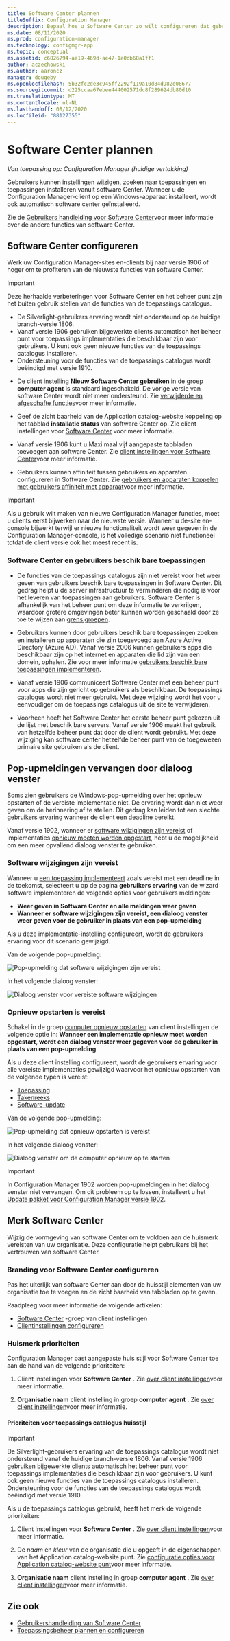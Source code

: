 ```yaml
---
title: Software Center plannen
titleSuffix: Configuration Manager
description: Bepaal hoe u Software Center zo wilt configureren dat gebruikers met Configuration Manager kunnen communiceren.
ms.date: 08/11/2020
ms.prod: configuration-manager
ms.technology: configmgr-app
ms.topic: conceptual
ms.assetid: c6826794-aa19-469d-ae47-1a0db68a1ff1
author: aczechowski
ms.author: aaroncz
manager: dougeby
ms.openlocfilehash: 5b32fc2de3c945ff2292f119a10d84d982d08677
ms.sourcegitcommit: d225ccaa67ebee444002571dc8f289624db80d10
ms.translationtype: MT
ms.contentlocale: nl-NL
ms.lasthandoff: 08/12/2020
ms.locfileid: "88127355"
---
```

# <a name="plan-for-software-center"></a>Software Center plannen

*Van toepassing op: Configuration Manager (huidige vertakking)*

Gebruikers kunnen instellingen wijzigen, zoeken naar toepassingen en toepassingen installeren vanuit software Center. Wanneer u de Configuration Manager-client op een Windows-apparaat installeert, wordt ook automatisch software center geïnstalleerd.

Zie de [Gebruikers handleiding voor Software Center](../../core/understand/software-center.md)voor meer informatie over de andere functies van software Center.  

## <a name="configure-software-center"></a><a name="bkmk_userex"></a>Software Center configureren  

Werk uw Configuration Manager-sites en-clients bij naar versie 1906 of hoger om te profiteren van de nieuwste functies van software Center.

> [!IMPORTANT]
> Deze herhaalde verbeteringen voor Software Center en het beheer punt zijn het buiten gebruik stellen van de functies van de toepassings catalogus.
>
> - De Silverlight-gebruikers ervaring wordt niet ondersteund op de huidige branch-versie 1806.
> - Vanaf versie 1906 gebruiken bijgewerkte clients automatisch het beheer punt voor toepassings implementaties die beschikbaar zijn voor gebruikers. U kunt ook geen nieuwe functies van de toepassings catalogus installeren.
> - Ondersteuning voor de functies van de toepassings catalogus wordt beëindigd met versie 1910.

- De client instelling **Nieuw Software Center gebruiken** in de groep **computer agent** is standaard ingeschakeld. De vorige versie van software Center wordt niet meer ondersteund. Zie [verwijderde en afgeschafte functies](../../core/plan-design/changes/deprecated/removed-and-deprecated-cmfeatures.md)voor meer informatie.

- Geef de zicht baarheid van de Application catalog-website koppeling op het tabblad **installatie status** van software Center op. Zie client instellingen voor [Software Center](../../core/clients/deploy/about-client-settings.md#software-center) voor meer informatie.

- Vanaf versie 1906 kunt u Maxi maal vijf aangepaste tabbladen toevoegen aan software Center. Zie [client instellingen voor Software Center](../../core/clients/deploy/about-client-settings.md#software-center)voor meer informatie. <!--4063773-->

- Gebruikers kunnen affiniteit tussen gebruikers en apparaten configureren in Software Center. Zie [gebruikers en apparaten koppelen met gebruikers affiniteit met apparaat](../deploy-use/link-users-and-devices-with-user-device-affinity.md)voor meer informatie.

> [!IMPORTANT]
> Als u gebruik wilt maken van nieuwe Configuration Manager functies, moet u clients eerst bijwerken naar de nieuwste versie. Wanneer u de-site en-console bijwerkt terwijl er nieuwe functionaliteit wordt weer gegeven in de Configuration Manager-console, is het volledige scenario niet functioneel totdat de client versie ook het meest recent is.

### <a name="software-center-and-user-available-applications"></a>Software Center en gebruikers beschik bare toepassingen

- De functies van de toepassings catalogus zijn niet vereist voor het weer geven van gebruikers beschik bare toepassingen in Software Center. Dit gedrag helpt u de server infrastructuur te verminderen die nodig is voor het leveren van toepassingen aan gebruikers. Software Center is afhankelijk van het beheer punt om deze informatie te verkrijgen, waardoor grotere omgevingen beter kunnen worden geschaald door ze toe te wijzen aan [grens groepen](../../core/servers/deploy/configure/boundary-groups.md#management-points).<!--1358309-->

- Gebruikers kunnen door gebruikers beschik bare toepassingen zoeken en installeren op apparaten die zijn toegevoegd aan Azure Active Directory (Azure AD). Vanaf versie 2006 kunnen gebruikers apps die beschikbaar zijn op het internet en apparaten die lid zijn van een domein, ophalen. Zie voor meer informatie [gebruikers beschik bare toepassingen implementeren](../deploy-use/deploy-applications.md#deploy-user-available-applications).

- Vanaf versie 1906 communiceert Software Center met een beheer punt voor apps die zijn gericht op gebruikers als beschikbaar. De toepassings catalogus wordt niet meer gebruikt. Met deze wijziging wordt het voor u eenvoudiger om de toepassings catalogus uit de site te verwijderen.

- Voorheen heeft het Software Center het eerste beheer punt gekozen uit de lijst met beschik bare servers. Vanaf versie 1906 maakt het gebruik van hetzelfde beheer punt dat door de client wordt gebruikt. Met deze wijziging kan software center hetzelfde beheer punt van de toegewezen primaire site gebruiken als de client.

## <a name="replace-toast-notifications-with-dialog-window"></a><a name="bkmk_impact"></a>Pop-upmeldingen vervangen door dialoog venster

<!--3555947-->
Soms zien gebruikers de Windows-pop-upmelding over het opnieuw opstarten of de vereiste implementatie niet. De ervaring wordt dan niet weer geven om de herinnering af te stellen. Dit gedrag kan leiden tot een slechte gebruikers ervaring wanneer de client een deadline bereikt.

Vanaf versie 1902, wanneer er [software wijzigingen zijn vereist](#software-changes-are-required) of implementaties [opnieuw moeten worden opgestart](#restart-required), hebt u de mogelijkheid om een meer opvallend dialoog venster te gebruiken.

### <a name="software-changes-are-required"></a>Software wijzigingen zijn vereist

Wanneer u [een toepassing implementeert](../deploy-use/deploy-applications.md) zoals vereist met een deadline in de toekomst, selecteert u op de pagina **gebruikers ervaring** van de wizard software implementeren de volgende opties voor gebruikers meldingen:

- **Weer geven in Software Center en alle meldingen weer geven**
- **Wanneer er software wijzigingen zijn vereist, een dialoog venster weer geven voor de gebruiker in plaats van een pop-upmelding**

Als u deze implementatie-instelling configureert, wordt de gebruikers ervaring voor dit scenario gewijzigd.

Van de volgende pop-upmelding:

![Pop-upmelding dat software wijzigingen zijn vereist](media/3555947-required-toast.png)  

In het volgende dialoog venster:

![Dialoog venster voor vereiste software wijzigingen](media/3555947-required-dialog.png)


### <a name="restart-required"></a>Opnieuw opstarten is vereist

Schakel in de groep [computer opnieuw opstarten](../../core/clients/deploy/about-client-settings.md#computer-restart) van client instellingen de volgende optie in: **Wanneer een implementatie opnieuw moet worden opgestart, wordt een dialoog venster weer gegeven voor de gebruiker in plaats van een pop-upmelding**.  

Als u deze client instelling configureert, wordt de gebruikers ervaring voor alle vereiste implementaties gewijzigd waarvoor het opnieuw opstarten van de volgende typen is vereist:

- [Toepassing](../deploy-use/deploy-applications.md)
- [Takenreeks](../../osd/deploy-use/manage-task-sequences-to-automate-tasks.md#BKMK_DeployTS)
- [Software-update](../../sum/deploy-use/deploy-software-updates.md)

Van de volgende pop-upmelding:

![Pop-upmelding dat opnieuw opstarten is vereist](media/3555947-restart-toast.png)  

In het volgende dialoog venster:

![Dialoog venster om de computer opnieuw op te starten](media/3555947-restart-dialog.png)

> [!IMPORTANT]
> In Configuration Manager 1902 worden pop-upmeldingen in het dialoog venster niet vervangen. Om dit probleem op te lossen, installeert u het [Update pakket voor Configuration Manager versie 1902](https://support.microsoft.com/help/4500571/update-rollup-for-configuration-manager-current-branch-1902). <!--4404715-->

## <a name="brand-software-center"></a>Merk Software Center

Wijzig de vormgeving van software Center om te voldoen aan de huismerk vereisten van uw organisatie. Deze configuratie helpt gebruikers bij het vertrouwen van software Center.

### <a name="configure-software-center-branding"></a>Branding voor Software Center configureren

<!-- 1351224 -->
Pas het uiterlijk van software Center aan door de huisstijl elementen van uw organisatie toe te voegen en de zicht baarheid van tabbladen op te geven.

Raadpleeg voor meer informatie de volgende artikelen:

- [Software Center](../../core/clients/deploy/about-client-settings.md#software-center) -groep van client instellingen  
- [Clientinstellingen configureren](../../core/clients/deploy/configure-client-settings.md)  

### <a name="branding-priorities"></a>Huismerk prioriteiten

Configuration Manager past aangepaste huis stijl voor Software Center toe aan de hand van de volgende prioriteiten:  

1. Client instellingen voor **Software Center** . Zie [over client instellingen](../../core/clients/deploy/about-client-settings.md#software-center)voor meer informatie.  

2. **Organisatie naam** client instelling in groep **computer agent** . Zie [over client instellingen](../../core/clients/deploy/about-client-settings.md#computer-agent)voor meer informatie.  

#### <a name="application-catalog-branding-priorities"></a>Prioriteiten voor toepassings catalogus huisstijl

> [!IMPORTANT]
> De Silverlight-gebruikers ervaring van de toepassings catalogus wordt niet ondersteund vanaf de huidige branch-versie 1806. Vanaf versie 1906 gebruiken bijgewerkte clients automatisch het beheer punt voor toepassings implementaties die beschikbaar zijn voor gebruikers. U kunt ook geen nieuwe functies van de toepassings catalogus installeren. Ondersteuning voor de functies van de toepassings catalogus wordt beëindigd met versie 1910.  

Als u de toepassings catalogus gebruikt, heeft het merk de volgende prioriteiten:  

1. Client instellingen voor **Software Center** . Zie [over client instellingen](../../core/clients/deploy/about-client-settings.md#software-center)voor meer informatie.  

2. De *naam* en *kleur* van de organisatie die u opgeeft in de eigenschappen van het Application catalog-website punt. Zie [configuratie opties voor Application catalog-website punt](../../core/servers/deploy/configure/configuration-options-for-site-system-roles.md#BKMK_ApplicationCatalog_Website)voor meer informatie.  

3. **Organisatie naam** client instelling in groep **computer agent** . Zie [over client instellingen](../../core/clients/deploy/about-client-settings.md#computer-agent)voor meer informatie.  

## <a name="see-also"></a>Zie ook

- [Gebruikershandleiding van Software Center](../../core/understand/software-center.md)
- [Toepassingsbeheer plannen en configureren](plan-for-and-configure-application-management.md)
